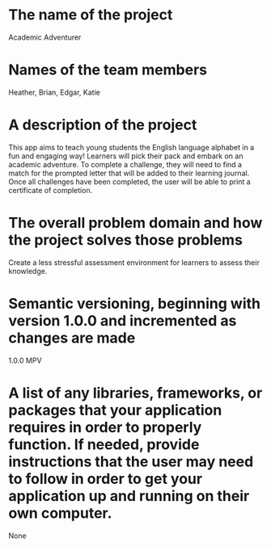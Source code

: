 # The name of the project
Academic Adventurer

# Names of the team members
Heather, Brian, Edgar, Katie

# A description of the project
This app aims to teach young students the English language alphabet in a fun and engaging way! Learners will pick their pack and embark on an academic adventure. To complete a challenge, they will need to find a match for the prompted letter that will be added to their learning journal. Once all challenges have been completed, the user will be able to print a certificate of completion. 

# The overall problem domain and how the project solves those problems
Create a less stressful assessment environment for learners to assess their knowledge. 

# Semantic versioning, beginning with version 1.0.0 and incremented as changes are made
1.0.0 MPV 

# A list of any libraries, frameworks, or packages that your application requires in order to properly function. If needed, provide instructions that the user may need to follow in order to get your application up and running on their own computer.
None
